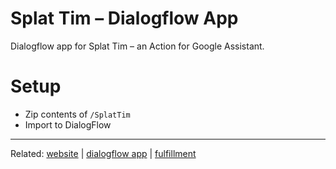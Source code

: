 # Splat Tim – Dialogflow App

Dialogflow app for Splat Tim – an Action for Google Assistant.

# Setup

- Zip contents of `/SplatTim`
- Import to DialogFlow


---

Related: [website](https://github.com/marcorei/splattim-website) | [dialogflow app](https://github.com/marcorei/splattim-dialogflow) | [fulfillment](https://github.com/marcorei/splattim-fulfillment)